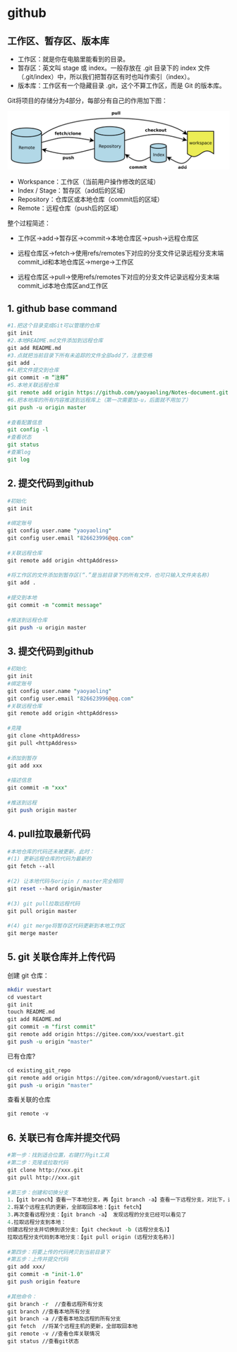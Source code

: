 # github

## 工作区、暂存区、版本库

* 工作区：就是你在电脑里能看到的目录。
* 暂存区：英文叫 stage 或 index。一般存放在 .git 目录下的 index 文件（.git/index）中，所以我们把暂存区有时也叫作索引（index）。
* 版本库：工作区有一个隐藏目录 .git，这个不算工作区，而是 Git 的版本库。

Git将项目的存储分为4部分，每部分有自己的作用加下图：

<img src="Git.assets\image-20220507165252142.png" alt="image-20220507165252142" style="zoom:80%;" />

* Workspance：工作区（当前用户操作修改的区域）
* Index / Stage：暂存区（add后的区域）
* Repository：仓库区或本地仓库（commit后的区域）
* Remote：远程仓库（push后的区域）

整个过程简述：

- 工作区->add->暂存区->commit->本地仓库区->push->远程仓库区

- 远程仓库区->fetch->使用refs/remotes下对应的分支文件记录远程分支末端commit_id和本地仓库区->merge->工作区
- 远程仓库区->pull->使用refs/remotes下对应的分支文件记录远程分支末端commit_id本地仓库区and工作区



## 1. github base command

```perl
#1.把这个目录变成Git可以管理的仓库
git init 
#2.本地README.md文件添加到远程仓库
git add README.md 
#3.点就把当前目录下所有未追踪的文件全部add了，注意空格
git add . 
#4.把文件提交到仓库
git commit -m “注释” 
#5.本地关联远程仓库
git remote add origin https://github.com/yaoyaoling/Notes-document.git 
#6.把本地库的所有内容推送到远程库上（第一次需要加-u，后面就不用加了）
git push -u origin master  

#查看配置信息
git config -l
#查看状态
git status
#查案log
git log
```



## 2. 提交代码到github

```perl
#初始化
git init

#绑定账号
git config user.name "yaoyaoling"
git config user.email "826623996@qq.com"

#关联远程仓库
git remote add origin <httpAddress>

#将工作区的文件添加到暂存区(“.”是当前目录下的所有文件，也可只输入文件夹名称)
git add .

#提交到本地
git commit -m "commit message"

#推送到远程仓库
git push -u origin master
```



## 3. 提交代码到github

```perl
#初始化
git init
#绑定账号
git config user.name "yaoyaoling"
git config user.email "826623996@qq.com"
#关联远程仓库
git remote add origin <httpAddress>

#克隆
git clone <httpAddress>
git pull <httpAddress>

#添加到暂存
git add xxx

#描述信息
git commit -m "xxx"

#推送到远程
git push origin master
```



## 4. pull拉取最新代码

```perl
#本地仓库的代码还未被更新，此时：
#(1) 更新远程仓库的代码为最新的
git fetch --all

#(2) 让本地代码与origin / master完全相同
git reset --hard origin/master

#(3) git pull拉取远程代码
git pull origin master

#(4) git merge将暂存区代码更新到本地工作区
git merge master
```




## 5. git 关联仓库并上传代码

创建 git 仓库：

```perl
mkdir vuestart
cd vuestart
git init 
touch README.md
git add README.md
git commit -m "first commit"
git remote add origin https://gitee.com/xxx/vuestart.git
git push -u origin "master"
```

已有仓库?

```perl
cd existing_git_repo
git remote add origin https://gitee.com/xdragon0/vuestart.git
git push -u origin "master"
```

查看关联的仓库

```perl
git remote -v
```



## 6. 关联已有仓库并提交代码

```perl
#第一步：找到适合位置，右键打开git工具
#第二步：克隆或拉取代码
git clone http://xxx.git
git pull http://xxx.git

#第三步：创建和切换分支
1.【git branch】查看一下本地分支，再【git branch -a】查看一下远程分支，对比下，远程存在哪些本地没有的新分支.
2.将某个远程主机的更新，全部取回本地：【git fetch】
3.再次查看远程分支：【git branch -a】 发现远程的分支已经可以看见了
4.拉取远程分支到本地：
创建远程分支并切换到该分支:【git checkout -b (远程分支名)】 
拉取远程分支代码到本地分支：【git pull origin (远程分支名称)]

#第四步：将要上传的代码拷贝到当前目录下
#第五步：上传并提交代码
git add xxx/
git commit -m "init-1.0"
git push origin feature

#其他命令：
git branch -r  //查看远程所有分支
git branch //查看本地所有分支
git branch -a //查看本地及远程的所有分支
git fetch  //将某个远程主机的更新，全部取回本地
git remote -v //查看仓库关联情况
git status //查看git状态
```

